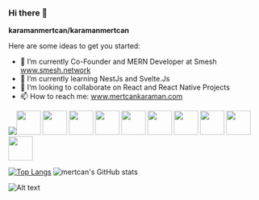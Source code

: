 ### Hi there 👋

**karamanmertcan/karamanmertcan**


Here are some ideas to get you started:

- 🔭 I’m currently Co-Founder and MERN Developer at Smesh www.smesh.network
- 🌱 I’m currently learning NestJs and Svelte.Js
- 👯 I’m looking to collaborate on React and React Native Projects
- 📫 How to reach me: www.mertcankaraman.com

<img src="https://img.icons8.com/office/40/000000/react.png"/><img src="https://img.icons8.com/color/48/000000/javascript--v1.png" style="height:48px;width:48px;"/>
<img src="https://img.icons8.com/color/48/000000/sass.png" style="height:48px;width:48px;"/>
<img src="https://img.icons8.com/color/48/000000/nodejs.png" style="height:48px;width:48px;"/>
<img src="https://img.icons8.com/color/48/000000/mongodb.png" style="height:48px;width:48px;"/>
<img src="https://img.icons8.com/color/48/000000/bootstrap.png" style="height:48px;width:48px;"/>
<img src="https://img.icons8.com/color/48/000000/material-ui.png" style="height:48px;width:48px;"/>
<img src="https://img.icons8.com/color/48/000000/react-native.png" style="height:48px;width:48px;"/>
<img src="https://img.icons8.com/color/48/000000/npm.png" style="height:48px;width:48px;" />
<img style="height:48px;width:48px;" src="https://img.icons8.com/doodle/344/svetle.png"/>
<img style="height:48px;width:48px;" src="https://img.icons8.com/color/344/vue-js.png"/>



[![Top Langs](https://github-readme-stats.vercel.app/api/top-langs/?username=karamanmertcan&hide=css,html)](https://github.com/karamanmertcan/github-readme-stats)
![mertcan's GitHub stats](https://github-readme-stats.vercel.app/api?username=karamanmertcan&count_private=true)

![Alt text](https://spotify-recently-played-readme.vercel.app/api?user=karaman_mertcan&count={1})




